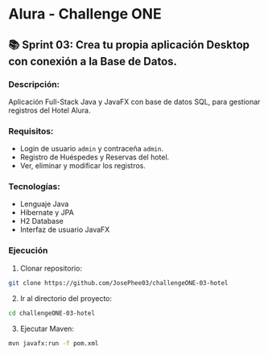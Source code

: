 # Alura - Challenge ONE


## 📚 Sprint 03: Crea tu propia aplicación Desktop con conexión a la Base de Datos.

### Descripción:

Aplicación Full-Stack Java y JavaFX con base de datos SQL, para gestionar registros del Hotel Alura.

### Requisitos:

- Login de usuario `admin` y contraceña `admin`.
- Registro de Huéspedes y Reservas del hotel.
- Ver, eliminar y modificar los registros.

### Tecnologías:

- Lenguaje Java
- Hibernate y JPA
- H2 Database
- Interfaz de usuario JavaFX

### Ejecución

1. Clonar repositorio:

```zsh
git clone https://github.com/JosePhee03/challengeONE-03-hotel
```
2. Ir al directorio del proyecto:

```zsh
cd challengeONE-03-hotel
```
3. Ejecutar Maven:

```zsh
mvn javafx:run -f pom.xml  
```
